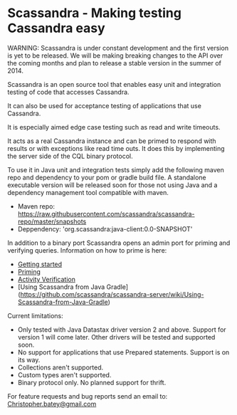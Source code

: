# Scassandra - Making testing Cassandra easy

WARNING: Scassandra is under constant development and the first version is yet to be released. We will be making breaking changes to the API over the coming months and plan to release a stable version in the summer of 2014.

Scassandra is an open source tool that enables easy unit and integration testing of code that accesses Cassandra. 

It can also be used for acceptance testing of applications that use Cassandra. 

It is especially aimed edge case testing such as read and write timeouts.

It acts as a real Cassandra instance and can be primed to respond with results or with exceptions like read time outs. It does this by implementing the server side of the CQL binary protocol.

To use it in Java unit and integration tests simply add the following maven repo and dependency to your pom or gradle build file. A standalone executable version will be released soon for those not using Java and a dependency management tool compatible with maven.
* Maven repo: https://raw.githubusercontent.com/scassandra/scassandra-repo/master/snapshots
*   Deppendency: 'org.scassandra:java-client:0.0-SNAPSHOT'

In addition to a binary port Scassandra opens an admin port for priming and verifying queries. Information on how to prime is here:

* [Getting started](https://github.com/scassandra/scassandra-server/wiki/Getting-Started)
* [Priming](https://github.com/scassandra/scassandra-server/wiki/Priming)
* [Activity Verification](https://github.com/scassandra/scassandra-server/wiki/Activity-Verification)
* [Using Scassandra from Java Gradle] (https://github.com/scassandra/scassandra-server/wiki/Using-Scassandra-from-Java-Gradle)

Current limitations:
* Only tested with Java Datastax driver version 2 and above. Support for version 1 will come later. Other drivers will be tested and supported soon. 
* No support for applications that use Prepared statements. Support is on its way.
* Collections aren't supported.
* Custom types aren't supported.
* Binary protocol only. No planned support for thrift.

For feature requests and bug reports send an email to: Christopher.batey@gmail.com


